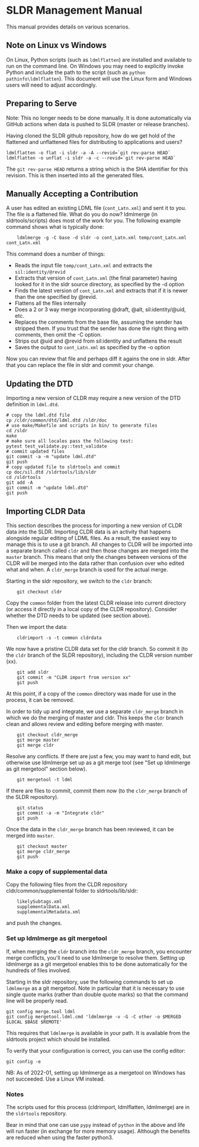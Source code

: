 # SLDR Management Manual

This manual provides details on various scenarios.

## Note on Linux vs Windows

On Linux, Python scripts (such as `ldmlflatten`) are installed and available to run on the command line.
On Windows you may need to explicitly invoke Python and include the path to the script (such as `python pathinfo\ldmlflatten`).
This document will use the Linux form and Windows users will need to adjust accordingly.

## Preparing to Serve 

Note: This no longer needs to be done manually. It is done automatically via GitHub actions when data is pushed to SLDR (master or release branches).

Having cloned the SLDR github repository, how do we get hold of the flattened and unflattened files
for distributing to applications and users?

    ldmlflatten -o flat -i sldr -a -A --revid=`git rev-parse HEAD`
    ldmlflatten -o unflat -i sldr -a -c --revid=`git rev-parse HEAD`

The `git rev-parse HEAD` returns a string which is the SHA identifier for this revision. This is then
inserted into all the generated files.

## Manually Accepting a Contribution

A user has edited an existing LDML file (`cont_Latn.xml`) and sent it to you. The file is a flattened file. What do you do now?
ldmlmerge (in sldrtools/scripts) does most of the work for you. The following example command shows what is typically done:

```
    ldmlmerge -g -C base -d sldr -o cont_Latn.xml temp/cont_Latn.xml cont_Latn.xml
```

This command does a number of things:

*   Reads the input file `temp/cont_Latn.xml` and extracts the `sil:identity/@revid`
*   Extracts that version of `cont_Latn.xml` (the final parameter) having looked for it in the sldr source directory, as specified by the -d option
*   Finds the latest version of `cont_Latn.xml` and extracts that if it is newer than the one specified by @revid.
*   Flattens all the files internally
*   Does a 2 or 3 way merge incorporating @draft, @alt, sil:identity/@uid, etc.
*   Replaces the comments from the base file, assuming the sender has stripped them. If you trust that the
    sender has done the right thing with comments, then omit the -C option.
*   Strips out @uid and @revid from sil:identity and unflattens the result
*   Saves the output to `cont_Latn.xml` as specified by the -o option

Now you can review that file and perhaps diff it agains the one in sldr. After that you can replace the file
in sldr and commit your change.


## Updating the DTD

Importing a new version of CLDR may require a new version of the DTD definition in `ldml.dtd`.

```
# copy the ldml.dtd file
cp /cldr/common/dtd/ldml.dtd /sldr/doc
# use make/Makefile and scripts in bin/ to generate files 
cd /sldr
make
# make sure all locales pass the following test:
pytest test_validate.py::test_validate
# commit updated files
git commit -a -m "update ldml.dtd"
git push
# copy updated file to sldrtools and commit
cp doc/sil.dtd /sldrtools/lib/sldr
cd /sldrtools
git add -A
git commit -m "update ldml.dtd"
git push
```
## Importing CLDR Data

This section describes the process for importing a new version of CLDR data into the SLDR. Importing CLDR data is an activity that happens alongside regular editing of LDML files. As a result, the easiest way to manage this is to use a git branch. All changes to CLDR will be imported into a separate branch called `cldr` and then those changes are merged into the `master` branch. This means that only the changes between versions of the CLDR will be merged
into the data rather than confusion over who edited what and when. A `cldr_merge` branch is used for the actual merge.

Starting in the sldr repository, we switch to the `cldr` branch:

```
    git checkout cldr
```

Copy the `common` folder from the latest CLDR release into current directory (or access it directly in a local copy of the CLDR repository).
Consider whether the DTD needs to be updated (see section above).

Then we import the data:

```
    cldrimport -s -t common cldrdata    
```

We now have a pristine CLDR data set for the cldr branch. 
So commit it (to the `cldr` branch of the SLDR repository), including the CLDR version number (xx).

```
    git add sldr
    git commit -m "CLDR import from version xx"
    git push
```

At this point, if a copy of the `common` directory was made for use in the process, it can be removed.

In order to tidy up and integrate, we use a separate `cldr_merge` branch in which we do the merging of master and cldr. This keeps the `cldr` branch clean and allows review and editing before merging with master.

```
    git checkout cldr_merge
    git merge master
    git merge cldr
```

Resolve any conflicts. If there are just a few, you may want to hand edit, but otherwise use ldmlmerge set up as a git merge tool (see "Set up ldmlmerge as git mergetool" section below).

```
    git mergetool -t ldml
```

If there are files to commit, commit them now (to the `cldr_merge` branch of the SLDR repository).

```
    git status
    git commit -a -m "Integrate cldr"
    git push
```

Once the data in the `cldr_merge` branch has been reviewed, it can be merged into `master`.

```
    git checkout master
    git merge cldr_merge
    git push
```

### Make a copy of supplemental data

Copy the following files from the CLDR repository cldr/common/supplemental folder to sldrtools/lib/sldr:

```
    likelySubtags.xml
    supplementalData.xml
    supplementalMetadata.xml
```

and push the changes.

### Set up ldmlmerge as git mergetool

If, when merging the `cldr` branch into the `cldr_merge` branch, you encounter merge conflicts, you'll need to use ldmlmerge to resolve them. Setting up ldmlmerge as a git mergetool enables this to be done automatically for the hundreds of files involved.

Starting in the sldr repository, use the following commands to set up `ldmlmerge` as a git mergetool. 
Note in particular that it is necessary to use single quote marks (rather than double quote marks) so that the command line will be properly read.

```
git config merge.tool ldml
git config mergetool.ldml.cmd 'ldmlmerge -v -G -C other -o $MERGED $LOCAL $BASE $REMOTE'
```

This requires that `ldmlmerge` is available in your path. It is available from the sldrtools project which should be installed.

To verify that your configuration is correct, you can use the config editor:

```
git config -e
```

NB: As of 2022-01, setting up ldmlmerge as a mergetool on Windows has not succeeded. Use a Linux VM instead.

### Notes

The scripts used for this process (cldrimport, ldmlflatten, ldmlmerge) are in the `sldrtools` repository.

Bear in mind that one can use `pypy` instead of `python` in the above and life will run faster (in exchange for more memory usage). Although the benefits are reduced when using the faster python3.
